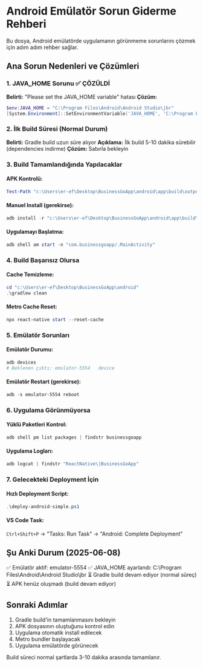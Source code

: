 # Android Emülatör Sorun Giderme Rehberi

Bu dosya, Android emülatörde uygulamanın görünmeme sorunlarını çözmek için adım adım rehber sağlar.

## Ana Sorun Nedenleri ve Çözümleri

### 1. JAVA_HOME Sorunu ✅ ÇÖZÜLDİ
**Belirti:** "Please set the JAVA_HOME variable" hatası
**Çözüm:** 
```powershell
$env:JAVA_HOME = "C:\Program Files\Android\Android Studio\jbr"
[System.Environment]::SetEnvironmentVariable('JAVA_HOME', 'C:\Program Files\Android\Android Studio\jbr', 'User')
```

### 2. İlk Build Süresi (Normal Durum)
**Belirti:** Gradle build uzun süre alıyor
**Açıklama:** İlk build 5-10 dakika sürebilir (dependencies indirme)
**Çözüm:** Sabırla bekleyin

### 3. Build Tamamlandığında Yapılacaklar

#### APK Kontrolü:
```powershell
Test-Path "c:\Users\er-ef\Desktop\BusinessGoApp\android\app\build\outputs\apk\debug\app-debug.apk"
```

#### Manuel Install (gerekirse):
```powershell
adb install -r "c:\Users\er-ef\Desktop\BusinessGoApp\android\app\build\outputs\apk\debug\app-debug.apk"
```

#### Uygulamayı Başlatma:
```powershell
adb shell am start -n "com.businessgoapp/.MainActivity"
```

### 4. Build Başarısız Olursa

#### Cache Temizleme:
```powershell
cd "c:\Users\er-ef\Desktop\BusinessGoApp\android"
.\gradlew clean
```

#### Metro Cache Reset:
```powershell
npx react-native start --reset-cache
```

### 5. Emülatör Sorunları

#### Emülatör Durumu:
```powershell
adb devices
# Beklenen çıktı: emulator-5554   device
```

#### Emülatör Restart (gerekirse):
```powershell
adb -s emulator-5554 reboot
```

### 6. Uygulama Görünmüyorsa

#### Yüklü Paketleri Kontrol:
```powershell
adb shell pm list packages | findstr businessgoapp
```

#### Uygulama Logları:
```powershell
adb logcat | findstr "ReactNative\|BusinessGoApp"
```

### 7. Gelecekteki Deployment İçin

#### Hızlı Deployment Script:
```powershell
.\deploy-android-simple.ps1
```

#### VS Code Task:
`Ctrl+Shift+P` → "Tasks: Run Task" → "Android: Complete Deployment"

## Şu Anki Durum (2025-06-08)

✅ Emülatör aktif: emulator-5554
✅ JAVA_HOME ayarlandı: C:\Program Files\Android\Android Studio\jbr
⏳ Gradle build devam ediyor (normal süreç)
⏳ APK henüz oluşmadı (build devam ediyor)

## Sonraki Adımlar

1. Gradle build'in tamamlanmasını bekleyin
2. APK dosyasının oluştuğunu kontrol edin
3. Uygulama otomatik install edilecek
4. Metro bundler başlayacak
5. Uygulama emülatörde görünecek

Build süreci normal şartlarda 3-10 dakika arasında tamamlanır.
